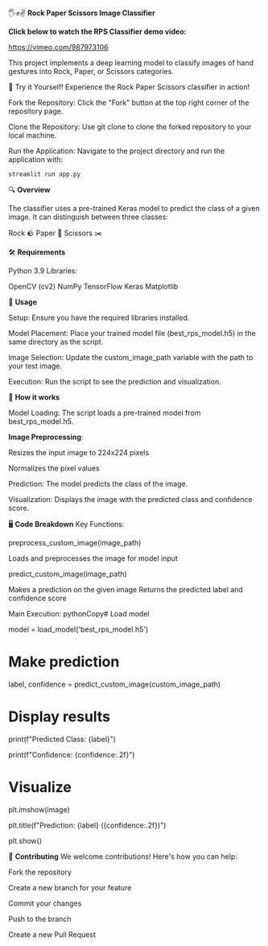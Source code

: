 🖐️✊✌️ **Rock Paper Scissors Image Classifier**

**Click below to watch the RPS Classifier demo video:**

https://vimeo.com/987973106

This project implements a deep learning model to classify images of hand gestures into Rock, Paper, or Scissors categories.

🚀 Try it Yourself!
Experience the Rock Paper Scissors classifier in action!

Fork the Repository: Click the "Fork" button at the top right corner of the repository page.

Clone the Repository: Use git clone <your-forked-repo-url> to clone the forked repository to your local machine.

Run the Application: Navigate to the project directory and run the application with:

`streamlit run app.py`



🔍 **Overview**

The classifier uses a pre-trained Keras model to predict the class of a given image. It can distinguish between three classes:

Rock 🪨
Paper 📄
Scissors ✂️

🛠️ **Requirements**

Python 3.9
Libraries:

OpenCV (cv2)
NumPy
TensorFlow
Keras
Matplotlib



🚀 **Usage**

Setup: Ensure you have the required libraries installed.

Model Placement: Place your trained model file (best_rps_model.h5) in the same directory as the script.

Image Selection: Update the custom_image_path variable with the path to your test image.

Execution: Run the script to see the prediction and visualization.

🧠 **How it works**

Model Loading: The script loads a pre-trained model from best_rps_model.h5.

**Image Preprocessing**:

Resizes the input image to 224x224 pixels

Normalizes the pixel values


Prediction: The model predicts the class of the image.

Visualization: Displays the image with the predicted class and confidence score.

🖥️ **Code Breakdown**
Key Functions:

preprocess_custom_image(image_path)

Loads and preprocesses the image for model input


predict_custom_image(image_path)

Makes a prediction on the given image
Returns the predicted label and confidence score



Main Execution:
pythonCopy# Load model

model = load_model('best_rps_model.h5')

# Make prediction

label, confidence = predict_custom_image(custom_image_path)

# Display results

print(f"Predicted Class: {label}")

print(f"Confidence: {confidence:.2f}")

# Visualize
plt.imshow(image)

plt.title(f"Prediction: {label} ({confidence:.2f})")

plt.show()


🤝 **Contributing**
We welcome contributions! Here's how you can help:

Fork the repository

Create a new branch for your feature

Commit your changes

Push to the branch

Create a new Pull Request


